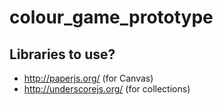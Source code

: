 colour_game_prototype
=====================

## Libraries to use?
* http://paperjs.org/ (for Canvas)
* http://underscorejs.org/ (for collections)
